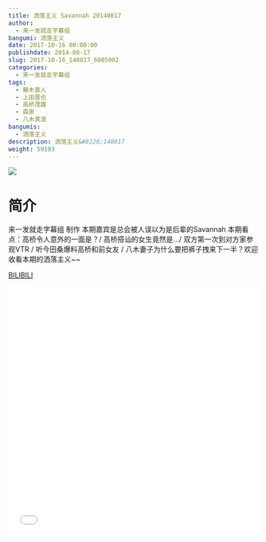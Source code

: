 ```yaml
---
title: 洒落主义 Savannah 20140817
author: 
  - 来一发就走字幕组
bangumi: 洒落主义
date: 2017-10-16 00:00:00
publishdate: 2014-08-17
slug: 2017-10-16_140817_6005002
categories: 
  - 来一发就走字幕组
tags: 
  - 藤木直人
  - 上田晋也
  - 高桥茂雄
  - 森泉
  - 八木真澄
bangumis: 
  - 洒落主义
description: 洒落主义&#8226;140817
weight: 59183
---
```


![](https://i.imgur.com/1J21Y29.jpg)

# 简介  
来一发就走字幕组 制作 本期嘉宾是总会被人误以为是后辈的Savannah 本期看点：高桥令人意外的一面是？/ 高桥搭讪的女生竟然是…/ 双方第一次到对方家参观VTR / 听今田桑爆料高桥和前女友 / 八木妻子为什么要把裤子拽来下一半？欢迎收看本期的洒落主义~~




  [BILIBILI](https://www.bilibili.com/video/av6005002/)


<div class="vcontainer">  <iframe class='video' src="//www.bilibili.com/blackboard/player.html?aid=6005002" width="100%" height="500" frameborder="0" allowfullscreen="allowfullscreen"></iframe></div>
